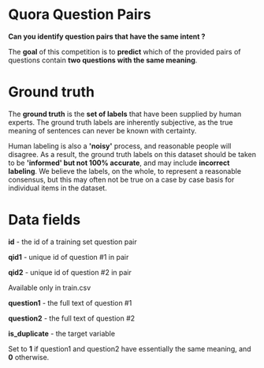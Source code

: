 # Quora Question Pairs

**Can you identify question pairs that have the same intent ?**

The **goal** of this competition is to **predict** which of the provided pairs of questions contain **two questions with the same meaning**. 

# Ground truth

The **ground truth** is the **set of labels** that have been supplied by human experts. The ground truth labels are inherently subjective, as the true meaning of sentences can never be known with certainty. 

Human labeling is also a **'noisy'** process, and reasonable people will disagree. As a result, the ground truth labels on this dataset should be taken to be **'informed' but not 100% accurate**, and may include **incorrect labeling**. We believe the labels, on the whole, to represent a reasonable consensus, but this may often not be true on a case by case basis for individual items in the dataset.

# Data fields

**id** - the id of a training set question pair

**qid1** - unique id of question #1 in pair

**qid2** - unique id of question #2 in pair

Available only in train.csv

**question1** - the full text of question #1

**question2** - the full text of question #2

**is_duplicate** - the target variable

Set to **1** if question1 and question2 have essentially the same meaning, and **0** otherwise.
